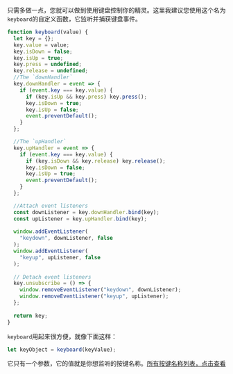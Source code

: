 只需多做一点，您就可以做到使用键盘控制你的精灵。这里我建议您使用这个名为`keyboard`的自定义函数，它监听并捕获键盘事件。

```js
function keyboard(value) {
  let key = {};
  key.value = value;
  key.isDown = false;
  key.isUp = true;
  key.press = undefined;
  key.release = undefined;
  //The `downHandler`
  key.downHandler = event => {
    if (event.key === key.value) {
      if (key.isUp && key.press) key.press();
      key.isDown = true;
      key.isUp = false;
      event.preventDefault();
    }
  };

  //The `upHandler`
  key.upHandler = event => {
    if (event.key === key.value) {
      if (key.isDown && key.release) key.release();
      key.isDown = false;
      key.isUp = true;
      event.preventDefault();
    }
  };

  //Attach event listeners
  const downListener = key.downHandler.bind(key);
  const upListener = key.upHandler.bind(key);
  
  window.addEventListener(
    "keydown", downListener, false
  );
  window.addEventListener(
    "keyup", upListener, false
  );
  
  // Detach event listeners
  key.unsubscribe = () => {
    window.removeEventListener("keydown", downListener);
    window.removeEventListener("keyup", upListener);
  };
  
  return key;
}
```

`keyboard`用起来很方便，就像下面这样：
```js
let keyObject = keyboard(keyValue);
```

它只有一个参数，它的值就是你想监听的按键名称。[所有按键名称列表，点击查看](https://developer.mozilla.org/en-US/docs/Web/API/KeyboardEvent/key/Key_Values)